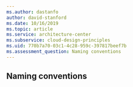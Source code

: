 ```yaml
---
ms.author: dastanfo
author: david-stanford
ms.date: 10/16/2019
ms.topic: article
ms.service: architecture-center
ms.subservice: cloud-design-principles
ms.uid: 770b7a70-03c1-4c28-959c-397817beef7b
ms.assessment_question: Naming conventions
---
```

## Naming conventions


